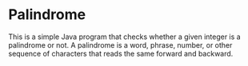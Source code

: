 # Palindrome

This is a simple Java program that checks whether a given integer is a palindrome or not. A palindrome is a word, phrase, number, or other sequence of characters that reads the same forward and backward.
